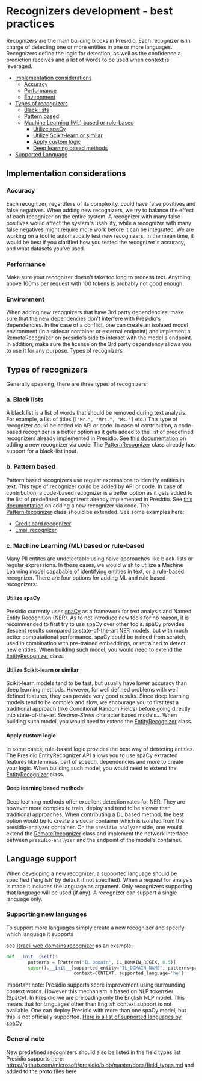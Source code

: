 # Recognizers development - best practices

Recognizers are the main building blocks in Presidio. Each recognizer is in charge of detecting one or more entities in one or more languages.
Recognizers define the logic for detection, as well as the confidence a prediction receives and a list of words to be used when context is leveraged.


* [Implementation considerations](#implementation-considerations)
  + [Accuracy](#accuracy)
  + [Performance](#performance)
  + [Environment](#environment)
* [Types of recognizers](#types-of-recognizers)
  + [Black lists](#a-black-lists)
  + [Pattern based](#b-pattern-based)
  + [Machine Learning (ML) based or rule-based](#c-machine-learning--ml--based-or-rule-based)
    - [Utilize spaCy](#utilize-spacy)
    - [Utilize Scikit-learn or similar](#utilize-scikit-learn-or-similar)
    - [Apply custom logic](#apply-custom-logic)
    - [Deep learning based methods](#deep-learning-based-methods)
* [Supported Language](#Language-support)


## Implementation considerations

### Accuracy

Each recognizer, regardless of its complexity, could have false positives and false negatives. When adding new recognizers, we try to balance the effect of each recognizer on the entire system. A recognizer with many false positives would affect the system's usability, while a recognizer with many false negatives might require more work before it can be integrated. We are working on a tool to automatically test new recognizers. In the mean time, it would be best if you clarified how you tested the recognizer's accuracy, and what datasets you've used.

### Performance

Make sure your recognizer doesn't take too long to process text. Anything above 100ms per request with 100 tokens is probably not good enough.

### Environment

When adding new recognizers that have 3rd party dependencies, make sure that the new dependencies don't interfere with Presidio's dependencies. In the case of a conflict, one can create an isolated model environment (in a sidecar container or external endpoint) and implement a RemoteRecognizer on presidio's side to interact with the model's endpoint. In addition, make sure the license on the 3rd party dependency allows you to use it for any purpose.
Types of recognizers

## Types of recognizers

Generally speaking, there are three types of recognizers:

### a. Black lists

A black list is a list of words that should be removed during text analysis. For example, a list of titles (`["Mr.", "Mrs.", "Ms."]` etc.)
This type of recognizer could be added via API or code. In case of contribution, a code-based recognizer is a better option as it gets added to the list of predefined recognizers already implemented in Presidio.
See [this documentation](docs/custom_fields.md#via-code) on adding a new recognizer via code. The [PatternRecognizer](presidio-analyzer/presidio_analyzer/pattern_recognizer.py) class already has support for a black-list input.

### b. Pattern based

Pattern based recognizers use regular expressions to identify entities in text.
This type of recognizer could be added by API or code. In case of contribution,
a code-based recognizer is a better option as it gets added to the list of predefined recognizers already implemented in Presidio.
See [this documentation](docs/custom_fields.md#via-code) on adding a new recognizer via code.
The [PatternRecognizer](presidio-analyzer/presidio_analyzer/pattern_recognizer.py) class should be extended.
See some examples here:
  - [Credit card recognizer](presidio-analyzer/presidio_analyzer/predefined_recognizers/credit_card_recognizer.py)
  - [Email recognizer](presidio-analyzer/presidio_analyzer/predefined_recognizers/email_recognizer.py)

### c. Machine Learning (ML) based or rule-based

Many PII entites are undetectable using naive approaches like black-lists or regular expressions.
In these cases, we would wish to utilize a Machine Learning model capabable of identifying entities in text,
or a rule-based recognizer. There are four options for adding ML and rule based recognizers:

#### Utilize spaCy

Presidio currently uses [spaCy](https://spacy.io/) as a framework for text analysis and Named Entity Recognition (NER).
As to not introduce new tools for no reason, it is recommended to first try to use spaCy over other tools.
spaCy provides descent results compared to state-of-the-art NER models, but with much better computational performance.
spaCy could be trained from scratch, used in combination with pre-trained embeddings, or retrained to detect new entities.
When building such model, you would need to extend the [EntityRecognizer](presidio-analyzer/presidio_analyzer/entity_recognizer.py) class.

#### Utilize Scikit-learn or similar

Scikit-learn models tend to be fast, but usually have lower accuracy than deep learning methods. However, for well defined problems with well defined features, they can provide very good results.
Since deep learning models tend to be complex and slow, we encourage you to first test a traditional approach (like Conditional Random Fields) before going directly into state-of-the-art *Sesame-Street* character based models...
When building such model, you would need to extend the [EntityRecognizer](presidio-analyzer/presidio_analyzer/entity_recognizer.py) class.

#### Apply custom logic

In some cases, rule-based logic provides the best way of detecting entities.
The Presidio EntityRecognizer API allows you to use spaCy extracted features like lemmas, part of speech, dependencies and more to create your logic. When building such model, you would need to extend the [EntityRecognizer](presidio-analyzer/presidio_analyzer/entity_recognizer.py) class.

#### Deep learning based methods

Deep learning methods offer excellent detection rates for NER.
They are however more complex to train, deploy and tend to be slower than traditional approaches.
When contributing a DL based method, the best option would be to create a sidecar container which is isolated from the presidio-analyzer container. On the `presidio-analyzer` side, one would extend the [RemoteRecognizer](presidio-analyzer/presidio_analyzer/remote_recognizer.py) class and implement the network interface between `presidio-analyzer` and the endpoint of the model's container.

## Language support
When developing a new recognizer, a supported language should be specified ('english' by default if not specified). When a request for analysis is made it includes the language as argument. Only recognizers supporting that language will be used (if any). A recognizer can support a single language only.

### Supporting new languages
To support more languages simply create a new recognizer and specify which language it supports

see [Israeli web domains recognizer](../presidio-analyzer/presidio_analyzer/predefined_recognizers/il_domain_recognizer.py) as an example:

```python
def __init__(self):
        patterns = [Pattern('IL Domain', IL_DOMAIN_REGEX, 0.5)]
        super().__init__(supported_entity="IL_DOMAIN_NAME", patterns=patterns,
                         context=CONTEXT, supported_language='he')
```

Important note: Presidio supports score improvement using surrounding context words. However this mechanism is based on NLP tokenzier (SpaCy). In Presidio we are preloading only the English NLP model. This means that for languages other than English context support is not available.
One can deploy Presidio with more than one spaCy model, but this is not officially supported. [Here is a list of supported languages by spaCy](https://spacy.io/usage/models)

### General note

New predefined recognizers should also be listed in the field types list Presidio supports here: https://github.com/microsoft/presidio/blob/master/docs/field_types.md and added to the proto files here

